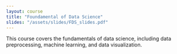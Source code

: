 ```yaml
---
layout: course
title: "Foundamental of Data Science"
slides: "/assets/slides/FDS_slides.pdf"
---
```


This course covers the fundamentals of data science, including data preprocessing, machine learning, and data visualization.

